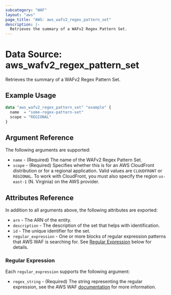 ```yaml
---
subcategory: "WAF"
layout: "aws"
page_title: "AWS: aws_wafv2_regex_pattern_set"
description: |-
  Retrieves the summary of a WAFv2 Regex Pattern Set.
---
```


# Data Source: aws_wafv2_regex_pattern_set

Retrieves the summary of a WAFv2 Regex Pattern Set.

## Example Usage

```terraform
data "aws_wafv2_regex_pattern_set" "example" {
  name  = "some-regex-pattern-set"
  scope = "REGIONAL"
}
```

## Argument Reference

The following arguments are supported:

* `name` - (Required) The name of the WAFv2 Regex Pattern Set.
* `scope` - (Required) Specifies whether this is for an AWS CloudFront distribution or for a regional application. Valid values are `CLOUDFRONT` or `REGIONAL`. To work with CloudFront, you must also specify the region `us-east-1` (N. Virginia) on the AWS provider.

## Attributes Reference

In addition to all arguments above, the following attributes are exported:

* `arn` - The ARN of the entity.
* `description` - The description of the set that helps with identification.
* `id` - The unique identifier for the set.
* `regular_expression` - One or more blocks of regular expression patterns that AWS WAF is searching for. See [Regular Expression](#regular-expression) below for details.

### Regular Expression

Each `regular_expression` supports the following argument:

* `regex_string` - (Required) The string representing the regular expression, see the AWS WAF [documentation](https://docs.aws.amazon.com/waf/latest/developerguide/waf-regex-pattern-set-creating.html) for more information.
